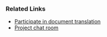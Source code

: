 ### Related Links

- [Participate in document translation](https://gitlocalize.com/users/i6du)
- [Project chat room](https://gitter.im/u6du/community)
